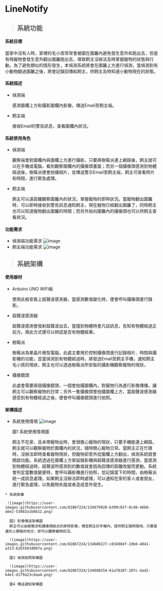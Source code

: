 # LineNotify

>## 系統功能

#### 系統目標

   當家中沒有人時，家裡的毛小孩常常會被圍在圍籬內避免發生意外和跑出去，但是有時寵物會發生意外翻出圍籬跑出去，導致飼主沒辦法及時掌握寵物的狀態與行動。為了避免類似的情形發生，本偵測系統將會在圍籬上方進行偵測，當偵測到有小動物翻過圍籬之後，將會記錄回傳給飼主，供飼主及時知道小動物現在的狀態。

#### 系統描述
  * 偵測端
  
    感測圍欄上方和攝影圍欄內影像，傳送Email至飼主端。
   * 飼主端

      接收Email的警告訊息，查看圍欄內狀況。
      
#### 系統使用角色
   * 偵測端
  
      觀察端會對圍欄內與圍欄上方進行攝影，只要將樹莓派連上網路後，飼主就可以在手機或電腦，看到觀察圍欄內的攝像頭畫面；而另一個攝像頭感測到物體經過後，樹莓派便會拍攝相片，並傳送警示Email至飼主端，飼主可查看照片和時間，進行緊急處理。
   * 飼主端

      飼主可以遠距離觀察圍籬內的狀況，掌握寵物的即時狀況。當寵物翻出圍籬時，可以即時接收到警告訊息通知飼主，現在寵物已經翻出圍籬了，同時飼主也可以知道寵物翻出圍籬的時間；而另外拍向圍籬內的攝像頭也可以供飼主查看狀況。
      
#### 功能需求
   * 偵測端功能需求
      ![image](https://user-images.githubusercontent.com/82867224/134677913-2636ac1d-2cdd-4ada-8fd6-341c5f646767.png)
   * 飼主端功能需求
      ![image](https://user-images.githubusercontent.com/82867224/134678004-7b3a65a9-dcd5-4b12-9d9f-b777e0773b4e.png)
      
>## 系統架構

#### 使用器材
   * Arduino UNO WiFi板
   
      使用此板安裝上超聲波感測器，當感測數值變化時，便會呼叫攝像頭進行錄影。
   * 超聲波感測器
   
      超聲波感測會發射超聲波出去，當撞到物體時會凡談訊息，告知有物體經過正前方。用此方式便可以辨認是否有物體經果。
   * 樹莓派
   
      樹莓派為單晶片微型電腦，此處主要用於控制攝像頭進行記錄相片、時間與攝影機的功能，並當偵測到有物體經過時，將發送Email至飼主手機，通知飼主毛小孩的現狀，飼主也可以透過樹莓派所安裝的攝影機觀察寵物的現狀。
      
   * 攝像鏡頭
   
      此處會需要兩個攝像鏡頭，一個會拍攝圍欄內，對寵物行為進行影像傳播，讓飼主可以觀察寵物的日常；另外一隻攝像頭會拍攝圍欄上方，當超聲波感測器感受到有物體經過之後，便會呼叫攝像鏡頭進行拍照。
      
#### 架構描述
   * 系統使用情境
      ![image](https://user-images.githubusercontent.com/82867224/134679051-65fdd12b-65be-419a-968b-7d93e2365552.png)
      
      圖1 系統使用情境圖
      
      飼主不在家、且未帶寵物出時，會很擔心寵物的現狀，只要手機能連上網路，飼主就可以觀察寵物於圍欄內的狀況，隨時關心寵物日常。當飼主正在忙碌時，沒辦法即時查看寵物現狀，但寵物卻意外從圍欄上方翻出，偵測系統就會開啟功能。系統透過在圍欄上方架設錄影機與超聲波感測器進行感測，當感測到物體經過時，超聲波所感測到的數值就會因為回傳的距離改變而更動。系統會判定當數值變更時，會呼叫攝影機進行拍照，並記錄當下的時間，由樹莓派統一成訊息處理。如果飼主沒辦法即時處理，可以通知在家的家人或者朋友，進行緊急處理，以免寵物失蹤或者造成意外發生。
      
    * 系統架構
    
     ![image](https://user-images.githubusercontent.com/82867224/134679928-b399c02f-8cd8-46b6-abe2-53802a1b8b12.png)
      
      圖2 影像傳送架構圖
      飼主可以由樹莓派和攝像頭結合的即時影像，傳至飼主的手機內，提供飼主隨時隨地，只要是連的上網路的地方，即可以觀察寵物狀況。
      
      ![image](https://user-images.githubusercontent.com/82867224/134680227-c834984f-2db8-4041-a313-b2b5583d007a.png)
      
      圖3 偵測拍照架構圖
      
      ![image](https://user-images.githubusercontent.com/82867224/134680254-61a78107-207c-4ad2-b4e1-d179a23cdaa4.png)
      
      圖4 傳送通知架構圖
      
      
